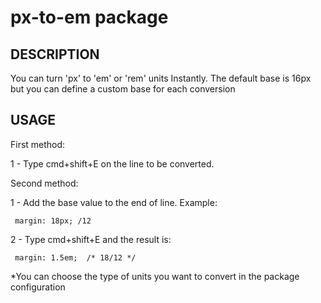 # px-to-em package

DESCRIPTION
-----------

You can turn 'px' to 'em' or 'rem' units Instantly.
The default base is 16px but you can define a custom base for each conversion



USAGE
-----

First method:

1 - Type cmd+shift+E on the line to be converted.


Second method:

1 - Add the base value to the end of line. Example:

	 margin: 18px; /12


2 - Type cmd+shift+E and the result is:

	 margin: 1.5em;  /* 18/12 */



*You can choose the type of units you want to convert in the package configuration
